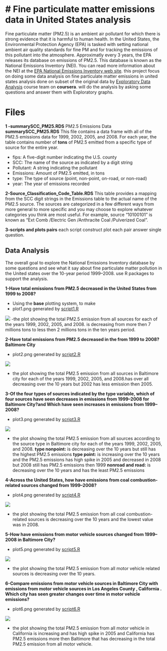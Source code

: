 # # Fine particulate matter emissions data in  United States analysis
 
 Fine particulate matter (PM2.5) is an ambient air pollutant for which there is strong evidence that it is harmful to human health. In the United States, the Environmental Protection Agency (EPA) is tasked with setting national ambient air quality standards for fine PM and for tracking the emissions of this pollutant into the atmosphere. Approximatly every 3 years, the EPA releases its database on emissions of PM2.5. This database is known as the National Emissions Inventory (NEI). You can read more information about the NEI at the [EPA National Emissions Inventory web site](http://www.epa.gov/ttn/chief/eiinformation.html).
this project focus on doing some data analysis on fine particulate matter emissions in united states analysis done on subset of the original data by [Exploratory Data Analysis](https://www.coursera.org/learn/exploratory-data-analysis/home/welcome) course team on  **coursera**.
will do the analysis by asking some questions and answer them with Exploratory graphs.


# Files
**1 -summarySCC_PM25.RDS**
PM2.5 Emissions Data  **summarySCC_PM25.RDS** This file contains a data frame with all of the PM2.5 emissions data for 1999, 2002, 2005, and 2008. For each year, the table contains number of **tons** of PM2.5 emitted from a specific type of source for the entire year.
   -   fips: A five-digit number indicating the U.S. county
   -   SCC: The name of the source as indicated by a digit string 
   -   Pollutant: A string indicating the pollutant
   -   Emissions: Amount of PM2.5 emitted, in tons
   -   type: The type of source (point, non-point, on-road, or non-road)
   -   year: The year of emissions recorded
   
**2-Source_Classification_Code_Table.RDS**
This table provides a mapping from the SCC digit strings in the Emissions table to the actual name of the PM2.5 source. The sources are categorized in a few different ways from more general to more specific and you may choose to explore whatever categories you think are most useful. For example, source “10100101” is known as “Ext Comb /Electric Gen /Anthracite Coal /Pulverized Coal”. 

**3-scripts and plots pairs** 
each script construct plot each pair answer single question. 

## Data Analysis

The overall goal to explore the National Emissions Inventory database by some questions and see what it say about fine particulate matter pollution in the United states over the 10-year period 1999–2008. use  R packages to support the analysis.

**1-Have total emissions from PM2.5 decreased in the United States from 1999 to 2008?**
- Using the **base** plotting system, to make
- plot1.png generated by [script1.R](https://github.com/Amrabdelhamed611/Fine-particulate-matter-emissions-data/blob/master/script1.R)

![ ](https://github.com/Amrabdelhamed611/Fine-particulate-matter-emissions-data/blob/master/plot1.png)
 -the plot showing the total PM2.5 emission from all sources for each of the years 1999, 2002, 2005, and 2008. is decreasing from more then 7 millions tons to less then 2 millions tons in the ten years period.
 
**2-Have total emissions from PM2.5 decreased in the from 1999 to 2008?Baltimore City**
- plot2.png generated by [script2.R](https://github.com/Amrabdelhamed611/Fine-particulate-matter-emissions-data/blob/master/script2.R)

![ ](https://github.com/Amrabdelhamed611/Fine-particulate-matter-emissions-data/blob/master/plot2.png)
- the plot showing the total PM2.5 emission from all sources in Baltimore city for each of the years 1999, 2002, 2005, and 2008.has over all decreasing over the 10 years but 2002 has less emission then 2005.

**3-Of the four types of sources indicated by the type variable, which of  four sources have seen decreases in emissions from 1999–2008 for Baltimore City?and Which have seen increases in emissions from 1999–2008?**
- plot3.png generated by [script3.R](https://github.com/Amrabdelhamed611/Fine-particulate-matter-emissions-data/blob/master/script3.R)

![ ](https://github.com/Amrabdelhamed611/Fine-particulate-matter-emissions-data/blob/master/plot3.png)
- the plot showing the total PM2.5 emission from all sources according to the source type in Baltimore city for each of the years 1999, 2002, 2005, and 2008. 
**type nonpoint:** is decreasing over the 10 years but still has the highest
PM2.5 emissions
 **type point:** is increasing over the 10 years and the PM2.5 emissions has
high spike in 2005 and decreased in 2008 but 2008 still has PM2.5 emissions then 1999
**nonroad and road:** is decreasing over the 10 years and has the least PM2.5 emissions

**4-Across the United States, how have emissions from coal combustion-related sources changed from 1999–2008?**
- plot4.png generated by [script4.R](https://github.com/Amrabdelhamed611/Fine-particulate-matter-emissions-data/blob/master/script4.R)

![ ](https://github.com/Amrabdelhamed611/Fine-particulate-matter-emissions-data/blob/master/plot4.png)
- the plot showing the total PM2.5 emission from all coal combustion-related sources is decreasing over the 10 years and the lowest value was in 2008.

**5-How have emissions from motor vehicle sources changed from 1999–2008 in Baltimore City?**
- plot5.png generated by [script5.R](https://github.com/Amrabdelhamed611/Fine-particulate-matter-emissions-data/blob/master/script5.R)

![ ](https://github.com/Amrabdelhamed611/Fine-particulate-matter-emissions-data/blob/master/plot5.png)
- the plot showing the total PM2.5 emission from all motor vehicle related sources is decreasing over the 10 years.

**6-Compare emissions from motor vehicle sources in Baltimore City with emissions from motor vehicle sources in Los Angeles County , California . Which city has seen greater changes over time in motor vehicle emissions?**
- plot6.png generated by [script6.R](https://github.com/Amrabdelhamed611/Fine-particulate-matter-emissions-data/blob/master/script6.R)

![ ](https://github.com/Amrabdelhamed611/Fine-particulate-matter-emissions-data/blob/master/plot6.png)

- the plot showing the total PM2.5 emission from all motor vehicle in California  is increasing  and has high spike in 2005 and California has PM2.5 emissions more then Baltimore that has decreasing in the total PM2.5 emission from all motor vehicle.
